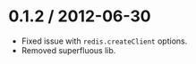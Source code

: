 
0.1.2 / 2012-06-30
==================

  * Fixed issue with `redis.createClient` options.
  * Removed superfluous lib.
